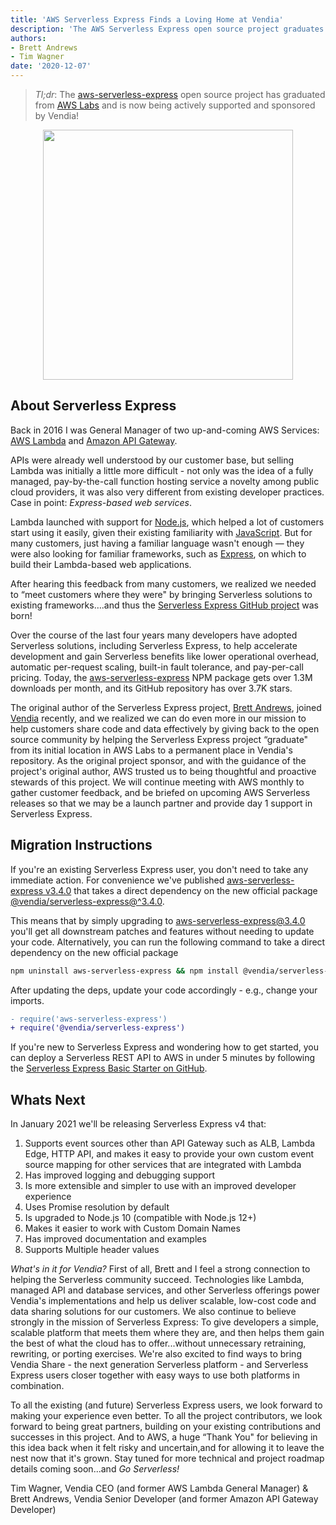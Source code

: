```yaml
---
title: 'AWS Serverless Express Finds a Loving Home at Vendia'
description: 'The AWS Serverless Express open source project graduates from AWS Labs and is now sponsored by Vendia'
authors:
- Brett Andrews
- Tim Wagner
date: '2020-12-07'
---
```


> *Tl;dr*: The [aws-serverless-express](https://github.com/vendia/serverless-express) open source project has graduated from [AWS Labs](https://github.com/awslabs/) and is now being actively supported and sponsored by Vendia!

<p align="center">
  <img width="400" src="https://user-images.githubusercontent.com/532272/101377847-35c7b700-3867-11eb-9198-4fcaa66ddfdd.jpg" />
</p>

## About Serverless Express

Back in 2016 I was General Manager of two up-and-coming AWS Services: [AWS Lambda](https://aws.amazon.com/lambda/) and [Amazon API Gateway](https://aws.amazon.com/api-gateway/).

APIs were already well understood by our customer base, but selling Lambda was initially a little more difficult - not only was the idea of a fully managed, pay-by-the-call function hosting service a novelty among public cloud providers, it was also very different from existing developer practices. Case in point: _Express-based web services_.

Lambda launched with support for [Node.js](https://nodejs.org/en/), which helped a lot of customers start using it easily, given their existing familiarity with [JavaScript](https://www.javascript.com/). But for many customers, just having a familiar language wasn't enough — they were also looking for familiar frameworks, such as [Express](https://expressjs.com/), on which to build their Lambda-based web applications.

After hearing this feedback from many customers, we realized we needed to “meet customers where they were" by bringing Serverless solutions to existing frameworks….and thus the [Serverless Express GitHub project](https://github.com/vendia/serverless-express) was born!

Over the course of the last four years many developers have adopted Serverless solutions, including Serverless Express, to help accelerate development and gain Serverless benefits like lower operational overhead, automatic per-request scaling, built-in fault tolerance, and pay-per-call pricing. Today, the [aws-serverless-express](https://www.npmjs.com/package/aws-serverless-express) NPM package gets over 1.3M downloads per month, and its GitHub repository has over 3.7K stars.

The original author of the Serverless Express project, [Brett Andrews](https://twitter.com/AWSbrett), joined [Vendia](https://vendia.net/) recently, and we realized we can do even more in our mission to help customers share code and data effectively by giving back to the open source community by helping the Serverless Express project “graduate" from its initial location in AWS Labs to a permanent place in Vendia's repository. As the original project sponsor, and with the guidance of the project's original author, AWS trusted us to being thoughtful and proactive stewards of this project. We will continue meeting with AWS monthly to gather customer feedback, and be briefed on upcoming AWS Serverless releases so that we may be a launch partner and provide day 1 support in Serverless Express.

## Migration Instructions

If you're an existing Serverless Express user, you don't need to take any immediate action. For convenience we've published [aws-serverless-express v3.4.0](https://www.npmjs.com/package/aws-serverless-express) that takes a direct dependency on the new official package [@vendia/serverless-express@^3.4.0](https://www.npmjs.com/package/@vendia/serverless-express).

This means that by simply upgrading to aws-serverless-express@3.4.0 you'll get all downstream patches and features without needing to update your code. Alternatively, you can run the following command  to take a direct dependency on the new official package

```bash
npm uninstall aws-serverless-express && npm install @vendia/serverless-express
```

After updating the deps, update your code accordingly - e.g., change your imports.

```diff
- require('aws-serverless-express')
+ require('@vendia/serverless-express')
```

If you're new to Serverless Express and wondering how to get started, you can deploy a Serverless REST API to AWS in under 5 minutes by following the [Serverless Express Basic Starter on GitHub](https://github.com/vendia/serverless-express/tree/master/examples/basic-starter).

## Whats Next

In January 2021 we'll be releasing Serverless Express v4 that:

1. Supports event sources other than API Gateway such as ALB, Lambda Edge, HTTP API, and makes it easy to provide your own custom event source mapping for other services that are integrated with Lambda
1. Has improved logging and debugging support
1. Is more extensible and simpler to use with an improved developer experience
1. Uses Promise resolution by default
1. Is upgraded to Node.js 10 (compatible with Node.js 12+)
1. Makes it easier to work with Custom Domain Names
1. Has improved documentation and examples
1. Supports Multiple header values

_What's in it for Vendia?_ First of all, Brett and I feel a strong connection to helping the Serverless community succeed. Technologies like Lambda, managed API and database services, and other Serverless offerings power Vendia's implementations and help us deliver scalable, low-cost code and data sharing solutions for our customers. We also continue to believe strongly in the mission of Serverless Express: To give developers a simple, scalable platform that meets them where they are, and then helps them gain the best of what the cloud has to offer...without unnecessary retraining, rewriting, or porting exercises. We're also excited to find ways to bring Vendia Share - the next generation Serverless platform - and Serverless Express users closer together with easy ways to use both platforms in combination.

To all the existing (and future) Serverless Express users, we look forward to making your experience even better. To all the project contributors, we look forward to being great partners, building on your existing contributions and successes in this project. And to AWS, a huge “Thank You" for believing in this idea back when it felt risky and uncertain,and for allowing it to leave the nest now that it's grown. Stay tuned for more technical and project roadmap details coming soon...and _Go Serverless!_

Tim Wagner, Vendia CEO (and former AWS Lambda General Manager) &
Brett Andrews, Vendia Senior Developer (and former Amazon API Gateway Developer)

